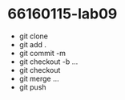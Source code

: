 # 66160115-lab09
- git clone
- git add .
- git commit -m
- git checkout -b ...
- git checkout
- git merge ...
- git push
